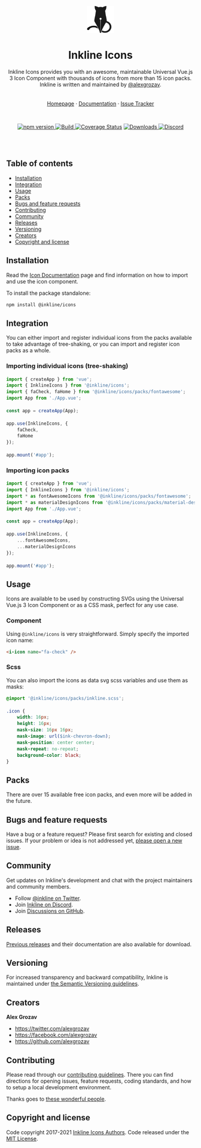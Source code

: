 <p align="center">
    <a href="https://inkline.io/">
        <img src="https://raw.githubusercontent.com/inkline/inkline/master/packages/docs/static/images/logo.png" alt="Inkline logo" width=72 height=72>
    </a>
</p>

<h1 align="center">Inkline Icons</h1>

<p align="center">
    Inkline Icons provides you with an awesome, maintainable Universal Vue.js 3 Icon Component with thousands of icons from more than 15 icon packs. Inkline is written and maintained by <a href="https://twitter.com/alexgrozav">@alexgrozav</a>.
    <br/>
    <br/>
    <br/>
    <a href="https://inkline.io">Homepage</a>
    ·
    <a href="https://inkline.io/docs/components/icon">Documentation</a>
    ·
    <a href="https://github.com/inkline/icons/issues">Issue Tracker</a>
</p>

<br/>

<p align="center">
    <a href="https://www.npmjs.com/package/@inkline/icons">
        <img src="https://img.shields.io/npm/v/@inkline/icons.svg" alt="npm version">
    </a>
    <a href="https://github.com/inkline/icons/actions/workflows/workflow.yml">
        <img src="https://github.com/inkline/icons/actions/workflows/workflow.yml/badge.svg" alt="Build">
    </a>
    <a href='https://codecov.io/gh/inkline/icons'><img src='https://codecov.io/gh/inkline/icons/branch/master/graph/badge.svg?token=C4PI2D5CAF' alt='Coverage Status' /></a>
    <a href="https://www.npmjs.com/package/@inkline/icons">
        <img src="https://img.shields.io/npm/dm/@inkline/icons.svg" alt="Downloads">
    </a>
    <a href="https://discord.gg/2w5UGnK">
        <img src="https://img.shields.io/discord/550436704482492429.svg" alt="Discord">
    </a>
</p>

<br/>
<br/>

## Table of contents
- [Installation](#installation)
- [Integration](#integration)
- [Usage](#usage)
- [Packs](#packs)
- [Bugs and feature requests](#bugs-and-feature-requests)
- [Contributing](#contributing)
- [Community](#community)
- [Releases](#releases)
- [Versioning](#versioning)
- [Creators](#creators)
- [Copyright and license](#copyright-and-license)

## Installation
Read the [Icon Documentation](https://inkline.io/docs/components/icon) page and find information on how to import and use the icon component.

To install the package standalone:

~~~bash
npm install @inkline/icons
~~~

## Integration

You can either import and register individual icons from the packs available to take advantage of tree-shaking, or you can import and register icon packs as a whole.

### Importing individual icons (tree-shaking)

~~~js
import { createApp } from 'vue';
import { InklineIcons } from '@inkline/icons';
import { faCheck, faHome } from '@inkline/icons/packs/fontawesome';
import App from './App.vue';

const app = createApp(App);

app.use(InklineIcons, {
    faCheck,
    faHome
});

app.mount('#app');
~~~

### Importing icon packs

~~~js
import { createApp } from 'vue';
import { InklineIcons } from '@inkline/icons';
import * as fontAwesomeIcons from '@inkline/icons/packs/fontawesome';
import * as materialDesignIcons from '@inkline/icons/packs/material-design';
import App from './App.vue';

const app = createApp(App);

app.use(InklineIcons, {
    ...fontAwesomeIcons,
    ...materialDesignIcons
});

app.mount('#app');
~~~

## Usage
Icons are available to be used by constructing SVGs using the Universal Vue.js 3 Icon Component or as a CSS mask, perfect for any use case.

### Component
Using `@inkline/icons` is very straightforward. Simply specify the imported icon name:

```html
<i-icon name="fa-check" />
```

### Scss
You can also import the icons as data svg scss variables and use them as masks:

```scss
@import '@inkline/icons/packs/inkline.scss';

.icon {
    width: 16px;
    height: 16px;
    mask-size: 16px 16px;
    mask-image: url($ink-chevron-down);
    mask-position: center center;
    mask-repeat: no-repeat;
    background-color: black;
}
```

## Packs
There are over 15 available free icon packs, and even more will be added in the future.




## Bugs and feature requests
Have a bug or a feature request? Please first search for existing and closed issues.
If your problem or idea is not addressed yet, [please open a new issue](https://github.com/inkline/icons/issues/new).

## Community
Get updates on Inkline's development and chat with the project maintainers and community members.
- Follow [@inkline on Twitter](https://twitter.com/inkline).
- Join [Inkline on Discord](https://discord.com/invite/2w5UGnK).
- Join [Discussions on GitHub](https://github.com/inkline/inkline/discussions).

## Releases
[Previous releases](https://github.com/inkline/icons/releases) and their documentation are also available for download.

## Versioning
For increased transparency and backward compatibility,
Inkline is maintained under [the Semantic Versioning guidelines](https://semver.org/).

## Creators
**Alex Grozav**

- <https://twitter.com/alexgrozav>
- <https://facebook.com/alexgrozav>
- <https://github.com/alexgrozav>

## Contributing
Please read through our [contributing guidelines](https://github.com/inkline/inkline/blob/master/.github/CONTRIBUTING.md).
There you can find directions for opening issues, feature requests, coding standards, and how to setup a local development environment.

Thanks goes to [these wonderful people](https://github.com/inkline/icons#contributing).

## Copyright and license
Code copyright 2017-2021 [Inkline Icons Authors](https://github.com/inkline/icons/graphs/contributors).
Code released under the [MIT License](https://github.com/inkline/icons/blob/master/LICENSE).
